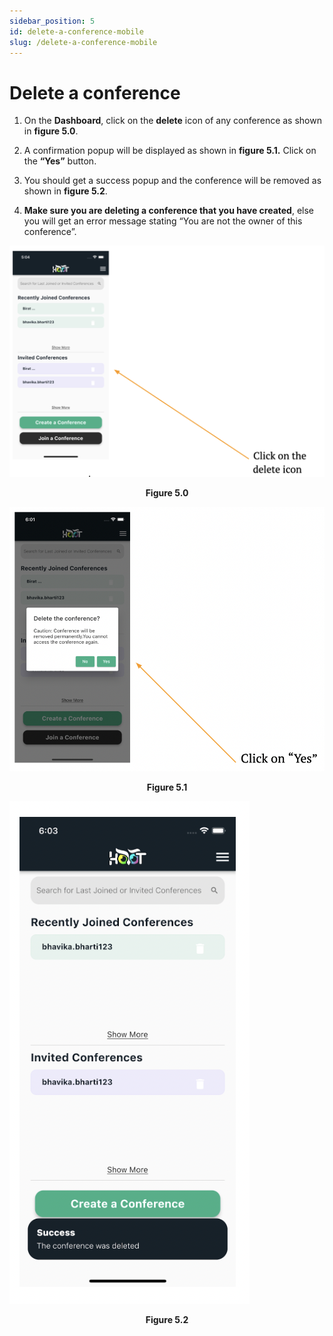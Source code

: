 ```yaml
---
sidebar_position: 5
id: delete-a-conference-mobile
slug: /delete-a-conference-mobile
---
```


# Delete a conference

1. On the **Dashboard**, click on the **delete** icon of any conference as shown in **figure 5.0**.

2. A confirmation popup will be displayed as shown in **figure 5.1.**
Click on the **“Yes”** button.

3. You should get a success popup and the conference will be removed as shown in **figure 5.2**.

4. **Make sure you are deleting a conference that you have created**, else you will get an error message stating “You are not the owner of this conference”.

![Figure 5.0](/img/delete-conference1.png)
<center><b>Figure 5.0</b></center>

![Figure 5.1](/img/delete-conference2.png)
<center><b>Figure 5.1</b></center>

![Figure 5.2](/img/delete-conference3.png)
<center><b>Figure 5.2</b></center>